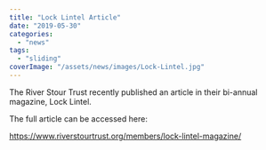 ```yaml
---
title: "Lock Lintel Article"
date: "2019-05-30"
categories: 
  - "news"
tags: 
  - "sliding"
coverImage: "/assets/news/images/Lock-Lintel.jpg"
---
```


The River Stour Trust recently published an article in their bi-annual magazine, Lock Lintel.

The full article can be accessed here:

https://www.riverstourtrust.org/members/lock-lintel-magazine/
